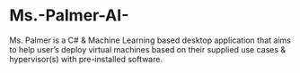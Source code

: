 # Ms.-Palmer-AI-
Ms. Palmer is a C# & Machine Learning based desktop application that aims to help user’s
deploy virtual machines based on their supplied use cases & hypervisor(s) with pre-installed
software.
